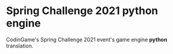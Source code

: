 # Spring Challenge 2021 python engine

CodinGame's Spring Challenge 2021 event's game engine **python** translation.



